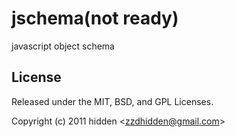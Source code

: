 
jschema(not ready)
=============================


  javascript object schema

## License 

Released under the MIT, BSD, and GPL Licenses.

Copyright (c) 2011 hidden &lt;zzdhidden@gmail.com&gt;

